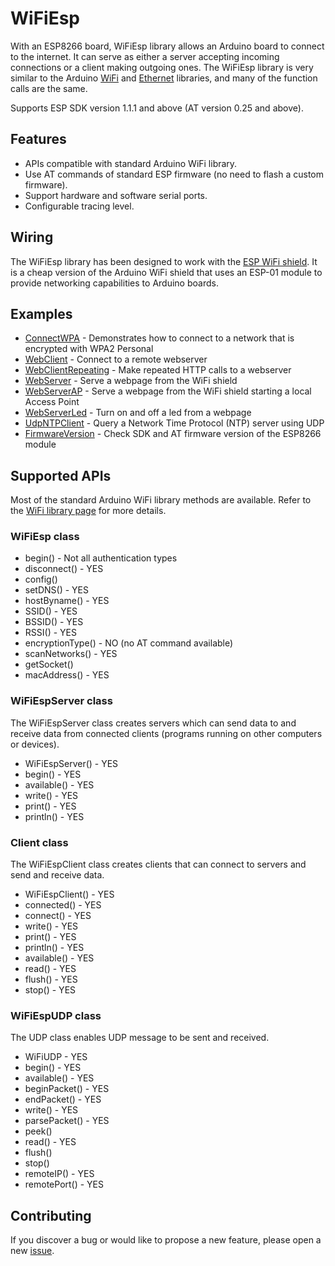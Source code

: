 # WiFiEsp

With an ESP8266 board, WiFiEsp library allows an Arduino board to connect to the internet.
It can serve as either a server accepting incoming connections or a client making outgoing ones.
The WiFiEsp library is very similar to the Arduino [WiFi](http://www.arduino.cc/en/Reference/WiFi) and [Ethernet](http://www.arduino.cc/en/Reference/Ethernet) libraries, and many of the function calls are the same. 

Supports ESP SDK version 1.1.1 and above (AT version 0.25 and above).


## Features

- APIs compatible with standard Arduino WiFi library.
- Use AT commands of standard ESP firmware (no need to flash a custom firmware).
- Support hardware and software serial ports.
- Configurable tracing level.

## Wiring

The WiFiEsp library has been designed to work with the [ESP WiFi shield](http://www.instructables.com/id/Cheap-Arduino-WiFi-Shield-With-ESP8266/).
It is a cheap version of the Arduino WiFi shield that uses an ESP-01 module to provide networking capabilities to Arduino boards.


## Examples

- [ConnectWPA](https://github.com/WerkAG/WiFiEsp/blob/Development-Branch/examples/FirmwareVersion/ConnectWPA.ino) - Demonstrates how to connect to a network that is encrypted with WPA2 Personal
- [WebClient](https://github.com/WerkAG/WiFiEsp/blob/Development-Branch/examples/FirmwareVersion/WebClient.ino) - Connect to a remote webserver 
- [WebClientRepeating](https://github.com/WerkAG/WiFiEsp/blob/Development-Branch/examples/FirmwareVersion/WebClientRepeating.ino) - Make repeated HTTP calls to a webserver 
- [WebServer](https://github.com/WerkAG/WiFiEsp/blob/Development-Branch/examples/FirmwareVersion/WebServer.ino) - Serve a webpage from the WiFi shield 
- [WebServerAP](https://github.com/WerkAG/WiFiEsp/blob/Development-Branch/examples/FirmwareVersion/WebServerAP.ino) - Serve a webpage from the WiFi shield starting a local Access Point
- [WebServerLed](https://github.com/WerkAG/WiFiEsp/blob/Development-Branch/examples/FirmwareVersion/WebServerLed.ino) - Turn on and off a led from a webpage
- [UdpNTPClient](https://github.com/WerkAG/WiFiEsp/blob/Development-Branch/examples/FirmwareVersion/UdpNTPClient.ino) - Query a Network Time Protocol (NTP) server using UDP
- [FirmwareVersion](https://github.com/WerkAG/WiFiEsp/blob/Development-Branch/examples/FirmwareVersion/FirmwareVersion.ino) - Check SDK and AT firmware version of the ESP8266 module

## Supported APIs

Most of the standard Arduino WiFi library methods are available. Refer to the [WiFi library page](http://www.arduino.cc/en/Reference/WiFi) for more details.

### WiFiEsp class

- begin() - Not all authentication types
- disconnect() - YES
- config()
- setDNS() - YES
- hostByname() - YES
- SSID() - YES
- BSSID() - YES
- RSSI() - YES
- encryptionType() - NO (no AT command available)
- scanNetworks() - YES
- getSocket()
- macAddress() - YES


### WiFiEspServer class

The WiFiEspServer class creates servers which can send data to and receive data from connected clients (programs running on other computers or devices).

- WiFiEspServer() - YES
- begin() - YES
- available() - YES
- write() - YES
- print() - YES
- println() - YES


### Client class

The WiFiEspClient class creates clients that can connect to servers and send and receive data.

- WiFiEspClient() - YES
- connected() - YES
- connect() - YES
- write() - YES
- print() - YES
- println() - YES
- available() - YES
- read() - YES
- flush() - YES
- stop() - YES


### WiFiEspUDP class

The UDP class enables UDP message to be sent and received.

- WiFiUDP - YES
- begin() - YES
- available() - YES
- beginPacket() - YES
- endPacket() - YES
- write() - YES
- parsePacket() - YES
- peek()
- read() - YES
- flush()
- stop()
- remoteIP() - YES
- remotePort() - YES


## Contributing

If you discover a bug or would like to propose a new feature, please open a new [issue](https://github.com/bportaluri/WiFiEsp/issues).
